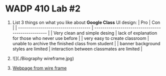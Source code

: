 WADP 410 Lab #2
===

1. List 3 things on what you like about **Google Class** UI design:
	 | Pro                                  | Con                                                |
   | ------------------------------------ | -------------------------------------------------- |
   | Very clean and simple desing         | lack of explanation for those who never use before |
   | very easy to create classroom        | unable to archive the finished class from student  |
   | banner background styles are limited | interaction between classmates are limited         |

2. ![](./Biography wireframe.jpg)

3. [Webpage from wire frame](./biography.html)
